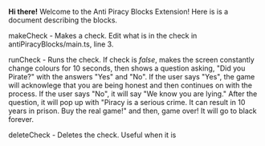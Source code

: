 **Hi there!** Welcome to the Anti Piracy Blocks Extension! Here is is a document describing the blocks.

makeCheck - Makes a check. Edit what is in the check in antiPiracyBlocks/main.ts, line 3.

runCheck - Runs the check. If check is *false*, makes the screen constantly change colours for 10 seconds, then shows a question asking, "Did you Pirate?" with the answers "Yes" and "No". If the user says "Yes", the game will acknowlege that you are being honest and then continues on with the process. If the user says "No", it will say "We know you are lying." After the question, it will pop up with "Piracy is a serious crime. It can result in 10 years in prison. Buy the real game!" and then, game over! It will go to black forever.

deleteCheck - Deletes the check. Useful when it is 